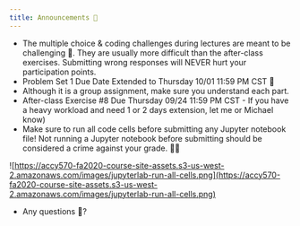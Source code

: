 ```yaml
---
title: Announcements 📣
---
```


- The multiple choice & coding challenges during lectures are meant to be challenging 🤬. They are usually more difficult than the after-class exercises. Submitting wrong responses will NEVER hurt your participation points.
- Problem Set 1 Due Date Extended to Thursday 10/01 11:59 PM CST 🐢
- Although it is a group assignment, make sure you understand each part.
- After-class Exercise #8 Due Thursday 09/24 11:59 PM CST - If you have a heavy workload and need 1 or 2 days extension, let me or Michael know)
- Make sure to run all code cells before submitting any Jupyter notebook file! Not running a Jupyter notebook before submitting should be considered a crime against your grade. 👮🏾

![https://accy570-fa2020-course-site-assets.s3-us-west-2.amazonaws.com/images/jupyterlab-run-all-cells.png](https://accy570-fa2020-course-site-assets.s3-us-west-2.amazonaws.com/images/jupyterlab-run-all-cells.png)

- Any questions 🙋?
